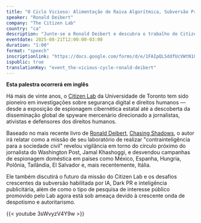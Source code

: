```yaml
---
title: "O Ciclo Vicioso: Alimentação de Raiva Algorítmica, Subversão Privatizada, Efeitos Paralizantes e a Disseminação de Práticas Autoritárias"
speaker: "Ronald Deibert"
company: "The Citizen Lab"
country: "ca"
description: "Junte-se a Ronald Deibert e descubra o trabalho do Citizen Lab em segurança digital, vigilância e direitos humanos, com insights de seu livro Chasing Shadows."
eventdate: 2025-08-21T12:00:00-03:00
duration: "1:00"
format: "speech"
inscriptionlink: "https://docs.google.com/forms/d/e/1FAIpQLSddfUcVWtN1G3mVv4lQcMvQ6SFGKl0gqQQjz4rU0TvCrPB5QA/viewform"
ispublic: true
translationKey: "event_the-vicious-cycle-ronald-deibert"
---
```


**Esta palestra ocorrerá em inglês**

Há mais de vinte anos, o [Citizen Lab](https://citizenlab.ca/) da Universidade de Toronto tem sido pioneiro em investigações sobre segurança digital e direitos humanos — desde a exposição de espionagem cibernética estatal até a descoberta da disseminação global de spyware mercenário direcionado a jornalistas, ativistas e defensores dos direitos humanos.

Baseado no mais recente livro de [Ronald Deibert](https://deibert.citizenlab.ca/), [Chasing Shadows](https://chasingshadowsbook.ca/), o autor irá relatar como a missão de seu laboratório de realizar "contrainteligência para a sociedade civil" revelou vigilância em torno do círculo próximo do jornalista do Washington Post, Jamal Khashoggi, e desvendou campanhas de espionagem doméstica em países como México, Espanha, Hungria, Polônia, Tailândia, El Salvador e, mais recentemente, Itália.

Ele também discutirá o futuro da missão do Citizen Lab e os desafios crescentes da subversão habilitada por IA, Dark PR e inteligência publicitária, além de como o tipo de pesquisa de interesse público promovido pelo Lab agora está sob ameaça devido à crescente onda de despotismo e autoritarismo.

{{< youtube 3sWvyzV4Y9w >}}
